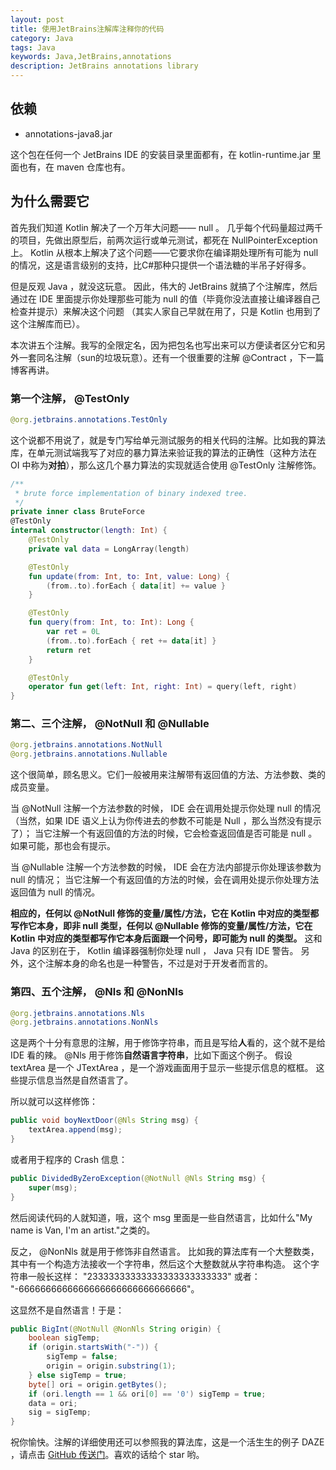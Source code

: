 ```yaml
---
layout: post
title: 使用JetBrains注解库注释你的代码
category: Java
tags: Java
keywords: Java,JetBrains,annotations
description: JetBrains annotations library
---
```


## 依赖

+ annotations-java8.jar

这个包在任何一个 JetBrains IDE 的安装目录里面都有，在 kotlin-runtime.jar 里面也有，在 maven 仓库也有。

## 为什么需要它

首先我们知道 Kotlin 解决了一个万年大问题—— null 。
几乎每个代码量超过两千的项目，先做出原型后，前两次运行或单元测试，都死在 NullPointerException 上。
Kotlin 从根本上解决了这个问题——它要求你在编译期处理所有可能为 null 的情况，这是语言级别的支持，比C#那种只提供一个语法糖的半吊子好得多。

但是反观 Java ，就没这玩意。
因此，伟大的 JetBrains 就搞了个注解库，然后通过在 IDE 里面提示你处理那些可能为 null 的值（毕竟你没法直接让编译器自己检查并提示）来解决这个问题
（其实人家自己早就在用了，只是 Kotlin 也用到了这个注解库而已）。

本次讲五个注解。我写的全限定名，因为把包名也写出来可以方便读者区分它和另外一套同名注解（sun的垃圾玩意）。还有一个很重要的注解 @Contract ，下一篇博客再讲。

### 第一个注解， @TestOnly

```java
@org.jetbrains.annotations.TestOnly
```

这个说都不用说了，就是专门写给单元测试服务的相关代码的注解。比如我的算法库，在单元测试端我写了对应的暴力算法来验证我的算法的正确性（这种方法在 OI 中称为**对拍**），那么这几个暴力算法的实现就适合使用 @TestOnly 注解修饰。

```kotlin
/**
 * brute force implementation of binary indexed tree.
 */
private inner class BruteForce
@TestOnly
internal constructor(length: Int) {
	@TestOnly
	private val data = LongArray(length)

	@TestOnly
	fun update(from: Int, to: Int, value: Long) {
		(from..to).forEach { data[it] += value }
	}

	@TestOnly
	fun query(from: Int, to: Int): Long {
		var ret = 0L
		(from..to).forEach { ret += data[it] }
		return ret
	}

	@TestOnly
	operator fun get(left: Int, right: Int) = query(left, right)
}
```

### 第二、三个注解， @NotNull 和 @Nullable

```java
@org.jetbrains.annotations.NotNull
@org.jetbrains.annotations.Nullable
```

这个很简单，顾名思义。它们一般被用来注解带有返回值的方法、方法参数、类的成员变量。

当 @NotNull 注解一个方法参数的时候， IDE 会在调用处提示你处理 null 的情况（当然，如果 IDE 语义上认为你传进去的参数不可能是 Null ，那么当然没有提示了）；
当它注解一个有返回值的方法的时候，它会检查返回值是否可能是 null 。如果可能，那也会有提示。

当 @Nullable 注解一个方法参数的时候， IDE 会在方法内部提示你处理该参数为 null 的情况；
当它注解一个有返回值的方法的时候，会在调用处提示你处理方法返回值为 null 的情况。

**相应的，任何以 @NotNull 修饰的变量/属性/方法，它在 Kotlin 中对应的类型都写作它本身，即非 null 类型，任何以 @Nullable 修饰的变量/属性/方法，它在 Kotlin 中对应的类型都写作它本身后面跟一个问号，即可能为 null 的类型。**
这和 Java 的区别在于， Kotlin 编译器强制你处理 null ， Java 只有 IDE 警告。
另外，这个注解本身的命名也是一种警告，不过是对于开发者而言的。

### 第四、五个注解， @Nls 和 @NonNls

```java
@org.jetbrains.annotations.Nls
@org.jetbrains.annotations.NonNls
```

这是两个十分有意思的注解，用于修饰字符串，而且是写给**人**看的，这个就不是给 IDE 看的辣。
@Nls 用于修饰**自然语言字符串**，比如下面这个例子。
假设 textArea 是一个 JTextArea ，是一个游戏画面用于显示一些提示信息的框框。
这些提示信息当然是自然语言了。

所以就可以这样修饰：

```java
public void boyNextDoor(@Nls String msg) {
	textArea.append(msg);
}
```

或者用于程序的 Crash 信息：

```java
public DividedByZeroException(@NotNull @Nls String msg) {
	super(msg);
}
```

然后阅读代码的人就知道，哦，这个 msg 里面是一些自然语言，比如什么"My name is Van, I'm an artist."之类的。

反之， @NonNls 就是用于修饰非自然语言。
比如我的算法库有一个大整数类，其中有一个构造方法接收一个字符串，然后这个大整数就从字符串构造。
这个字符串一般长这样： "23333333333333333333333333" 或者： "-6666666666666666666666666666666"。

这显然不是自然语言！于是：

```java
public BigInt(@NotNull @NonNls String origin) {
	boolean sigTemp;
	if (origin.startsWith("-")) {
		sigTemp = false;
		origin = origin.substring(1);
	} else sigTemp = true;
	byte[] ori = origin.getBytes();
	if (ori.length == 1 && ori[0] == '0') sigTemp = true;
	data = ori;
	sig = sigTemp;
}
```

祝你愉快。注解的详细使用还可以参照我的算法库，这是一个活生生的例子 DAZE ，请点击 [GitHub 传送门](https://github.com/ice1000/algo4j)。喜欢的话给个 star 哟。
